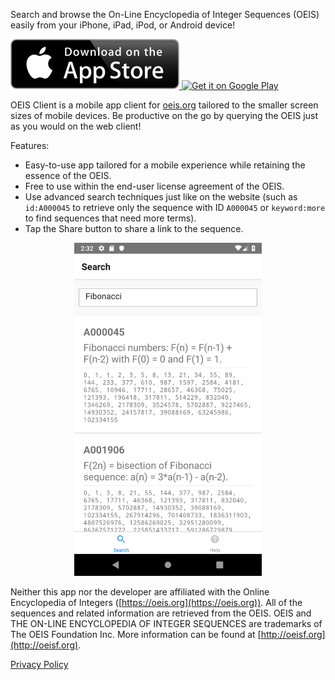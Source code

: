 Search and browse the On-Line Encyclopedia of Integer Sequences (OEIS) easily from your iPhone, iPad, iPod, or Android device!

<a href="https://itunes.apple.com/us/app/oeis-client/id1253817975?ls=1&mt=8">
  <img src="Download_on_the_App_Store_Badge_US-UK_135x40.svg" alt="Download on the App Store" />
</a>

<a href='https://play.google.com/store/apps/details?id=com.muhammadsharifmoustafa.oeisclient&pcampaignid=MKT-Other-global-all-co-prtnr-py-PartBadge-Mar2515-1'>
  <img class="google-play-badge" alt='Get it on Google Play' src='https://play.google.com/intl/en_us/badges/images/generic/en_badge_web_generic.png' style='width: 155px;'
/>
</a>

OEIS Client is a mobile app client for
[oeis.org](https://oeis.org) tailored to the smaller screen sizes of mobile devices. Be productive on the go by querying the OEIS
just as you would on the web client!

Features:
- Easy-to-use app tailored for a mobile experience while retaining the essence of the OEIS.
- Free to use within the end-user license agreement of the OEIS.
- Use advanced search techniques just like on the website (such as `id:A000045` to retrieve only the sequence with ID `A000045` or `keyword:more` to find sequences that need more terms).
- Tap the Share button to share a link to the sequence.

<div style="text-align: center"><img class="google-play-badge" alt='Screenshot of OEIS Client' src='./screenshot.png' style='width: 300px;' /></div>

Neither this app nor the developer are affiliated with the Online Encyclopedia of Integers ([https://oeis.org](https://oeis.org)).  All of the sequences and related information are retrieved from the OEIS. OEIS and THE ON-LINE ENCYCLOPEDIA OF INTEGER SEQUENCES are trademarks of The OEIS Foundation Inc. More information can be found at [http://oeisf.org](http://oeisf.org).

[Privacy Policy](./PRIVACY.md)
